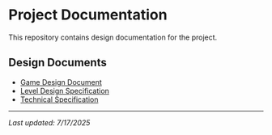 # Project Documentation

This repository contains design documentation for the project.

## Design Documents

- [Game Design Document](./docs/game-design-document.md)
- [Level Design Specification](./docs/level-design.md)
- [Technical Specification](./docs/technical-spec.md)

---
*Last updated: 7/17/2025*
